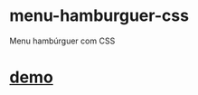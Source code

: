 # menu-hamburguer-css
Menu hambúrguer com CSS

# [demo](https://johnsalgado.github.io/menu-hamburguer-css/)
